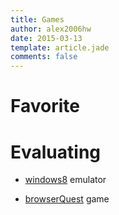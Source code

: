```yaml
---
title: Games
author: alex2006hw
date: 2015-03-13
template: article.jade
comments: false
---
```


# Favorite


# Evaluating
 - [windows8](/games/windows8/index.html) emulator

 - [browserQuest](https://github.com/alex-game-of-2012/BrowserQuest.git) game
